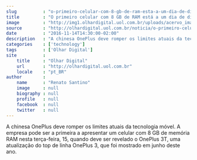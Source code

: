 ```yaml
---
slug          : "o-primeiro-celular-com-8-gb-de-ram-esta-a-um-dia-de-distancia"
title         : "O primeiro celular com 8 GB de RAM está a um dia de distância"
image         : "http://img1.olhardigital.uol.com.br/uploads/acervo_imagens/2016/09/20160915172802_660_420.jpg"
source        : "http://olhardigital.uol.com.br/noticia/o-primeiro-celular-com-8-gb-de-ram-esta-a-um-dia-de-distancia/63899"
date          : "2016-11-14T14:30:00-02:00"
description   : "A chinesa OnePlus deve romper os limites atuais da tecnologia móvel. A empresa pode ser a primeira a apresentar um celular com 8 GB de memória RAM nesta terça-feira, 15, quando deve ser revelado o OnePlus 3T, uma atualização do top de linha OnePlus 3, que foi mostrado em junho deste ano."
categories    : ['technology']
tags          : ['Olhar Digital']
site          :
    title     : "Olhar Digital"
    url       : "http://olhardigital.uol.com.br"
    locale    : "pt_BR"
author        :
    name      : "Renato Santino"
    image     : null
    biography : null
    profile   : null
    facebook  : null
    twitter   : null
---
```


A chinesa OnePlus deve romper os limites atuais da tecnologia móvel. A empresa pode ser a primeira a apresentar um celular com 8 GB de memória RAM nesta terça-feira, 15, quando deve ser revelado o OnePlus 3T, uma atualização do top de linha OnePlus 3, que foi mostrado em junho deste ano.

